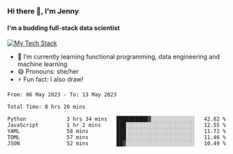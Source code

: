 ### Hi there 👋, I'm Jenny
#### I'm a budding full-stack data scientist

<a href="TechStack">
  <img align="center" src="https://github-readme-tech-stack.vercel.app/api/cards?align=center&titleAlign=center&showBorder=false&lineCount=1&theme=catppuccin_mocha&hideBg=true&line1=python,python,auto;scala,scala,auto;databricks,databricks,auto;apachespark,spark,auto;" alt="My Tech Stack" />
</a>

- 🌱 I’m currently learning functional programming, data engineering and machine learning 
- 😄 Pronouns: she/her 
- ⚡ Fun fact: I also draw! 

<!--START_SECTION:waka-->

```text
From: 06 May 2023 - To: 13 May 2023

Total Time: 8 hrs 20 mins

Python             3 hrs 34 mins   ██████████▓░░░░░░░░░░░░░░   42.82 %
JavaScript         1 hr 2 mins     ███░░░░░░░░░░░░░░░░░░░░░░   12.55 %
YAML               58 mins         ███░░░░░░░░░░░░░░░░░░░░░░   11.72 %
TOML               57 mins         ███░░░░░░░░░░░░░░░░░░░░░░   11.46 %
JSON               52 mins         ██▓░░░░░░░░░░░░░░░░░░░░░░   10.49 %
```

<!--END_SECTION:waka-->
